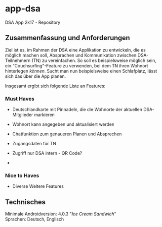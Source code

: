 # app-dsa
DSA App 2k17 - Repository

## Zusammenfassung und Anforderungen

Ziel ist es, im Rahmen der DSA eine Applikation zu entwickeln, die es möglich machen soll, Absprachen und Kommunikation zwischen DSA-Teilnehmern (TN) zu vereinfachen. So soll es beispielsweise möglich sein, ein "Couchsurfing"-Feature zu verwenden, bei dem TN ihren Wohnort hinterlegen *können*. Sucht man nun beispielsweise einen Schlafplatz, lässt sich das über die App planen.  
  
Insgesamt ergibt sich folgende Liste an Features: 
<br/>
### Must Haves

+ Deutschlandkarte mit Pinnadeln, die die Wohnorte der aktuellen DSA-Mitglieder markieren
+ Wohnort kann angegeben und aktualisiert werden
+ Chatfunktion zum genaueren Planen und Absprechen

+ Zugangsdaten für TN 
+ Zugriff nur DSA intern - QR Code?

+ 

### Nice to Haves

+ Diverse Weitere Features

## Technisches

Minimale Androidversion: 4.0.3 "*Ice Cream Sandwich*"<br/>
Sprachen: Deutsch, Englisch
